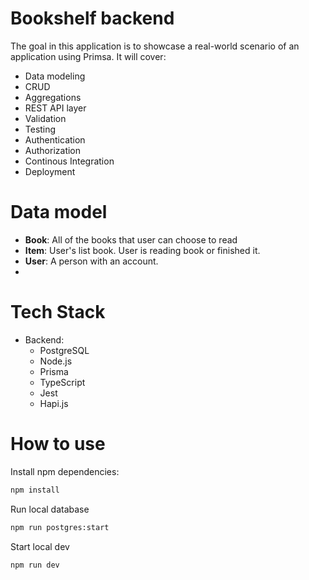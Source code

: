 # Bookshelf backend

The goal in this application is to showcase a real-world scenario of an
application using Primsa. It will cover:

- Data modeling
- CRUD
- Aggregations
- REST API layer
- Validation
- Testing
- Authentication
- Authorization
- Continous Integration
- Deployment

# Data model

- **Book**: All of the books that user can choose to read
- **Item**: User's list book. User is reading book or finished it.
- **User**: A person with an account.
-

# Tech Stack

- Backend:
  - PostgreSQL
  - Node.js
  - Prisma
  - TypeScript
  - Jest
  - Hapi.js

# How to use

Install npm dependencies:

```bash
npm install
```

Run local database

```bash
npm run postgres:start
```

Start local dev

```bash
npm run dev
```
